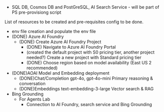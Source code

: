 - SQL DB, Cosmos DB and PostGreSQL, AI Search Service - will be part of PS pre-provisiong script

List of resources to be created and pre-requisites config to be done.
- env file creation and populate the env file
- (DONE) Azure AI Foundry
    - (DONE) Create Azure AI Foundry Project
        - (DONE) Navigate to Azure AI Foundry Portal
        - (created the default project with S0 pricing tier, another project needed?) Create a new project with Standard pricing tier
        - (DONE) Choose region based on model availability (East US 2 recommended)
- (DONE)AOAI Model and Embedding deployment
    - (DONE)Chat/Completion	gpt-4o, gpt-4o-mini	Primary reasoning & conversation
    - (DONE)Embeddings	text-embedding-3-large	Vector search & RAG
- Bing Grounding
    - For Agents Lab 
        - Connection to AI Foundry, search service and Bing Grounding

